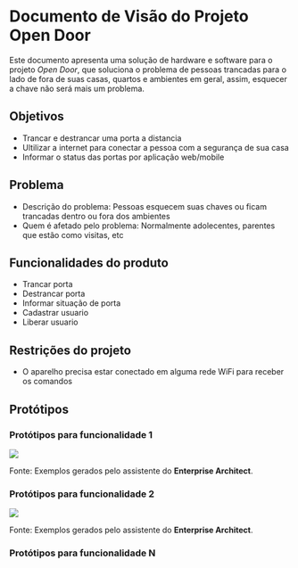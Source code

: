 # Documento de Visão do Projeto Open Door

Este documento apresenta uma solução de hardware e software para o projeto *Open Door*, 
que soluciona o problema de pessoas trancadas para o lado de fora de suas casas, quartos e ambientes em geral, assim, esquecer a chave não será mais um problema. 

## Objetivos

* Trancar e destrancar uma porta a distancia
* Ultilizar a internet para conectar a pessoa com a segurança de sua casa
* Informar o status das portas por aplicação web/mobile

## Problema

* Descrição do problema: Pessoas esquecem suas chaves ou ficam trancadas dentro ou fora dos ambientes
* Quem é afetado pelo problema: Normalmente adolecentes, parentes que estão como visitas, etc

## Funcionalidades do produto

* Trancar porta
* Destrancar porta
* Informar situação de porta
* Cadastrar usuario 
* Liberar usuario

## Restrições do projeto

* O aparelho precisa estar conectado em alguma rede WiFi para receber os comandos

## Protótipos

### Protótipos para funcionalidade 1

![](proto1.png)

Fonte: Exemplos gerados pelo assistente do **Enterprise Architect**.

### Protótipos para funcionalidade 2

![](proto2.png)

Fonte: Exemplos gerados pelo assistente do **Enterprise Architect**.

### Protótipos para funcionalidade N
